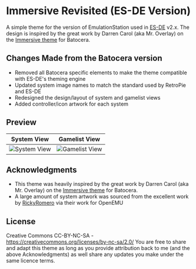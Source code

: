 # Immersive Revisited (ES-DE Version)
A simple theme for the version of EmulationStation used in [ES-DE](https://es-de.org/) v2.x.  The design is inspired by the great work by Darren Carol (aka Mr. Overlay) on the [Immersive theme](https://github.com/DarrenCarol/Immersive) for Batocera.

## Changes Made from the Batocera version
* Removed all Batocera specific elements to make the theme compatible with ES-DE's theming engine
* Updated system image names to match the standard used by RetroPie and ES-DE
* Redesigned the design/layout of system and gamelist views
* Added controller/icon artwork for each system

## **Preview**
| System View | Gamelist View |
|----|----|
| ![System View](https://user-images.githubusercontent.com/1454947/188538472-8c78c3c0-1038-419f-a2dd-28ca11198acc.png) | ![Gamelist View](https://user-images.githubusercontent.com/1454947/188538524-eb9cdcba-9a28-4672-aecc-97800af8dda6.png) |

## **Acknowledgments**
* This theme was heavily inspired by the great work by Darren Carol (aka Mr. Overlay) on the [Immersive theme](https://github.com/DarrenCarol/Immersive) for Batocera. 
* A large amount of system artwork was sourced from the excellent work by [RickyRomero](https://dribbble.com/RickyRomero) via their work for OpenEMU

## **License**
Creative Commons CC-BY-NC-SA - https://creativecommons.org/licenses/by-nc-sa/2.0/
You are free to share and adapt this theme as long as you provide attribution back to me (and the above Acknowledgments) as well share any updates you make under the same licence terms.

